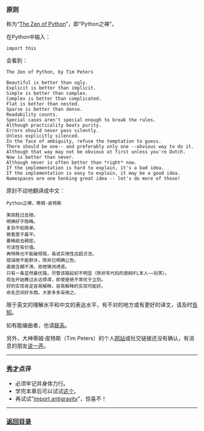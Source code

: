 ### 原则 ###
称为“[The Zen of Python](https://www.python.org/dev/peps/pep-0020/ "Python'sZen")”，即“Python之禅”。

在Python中输入：

	import this

会看到：

	The Zen of Python, by Tim Peters
	
	Beautiful is better than ugly.
	Explicit is better than implicit.
	Simple is better than complex.
	Complex is better than complicated.
	Flat is better than nested.
	Sparse is better than dense.
	Readability counts.
	Special cases aren't special enough to break the rules.
	Although practicality beats purity.
	Errors should never pass silently.
	Unless explicitly silenced.
	In the face of ambiguity, refuse the temptation to guess.
	There should be one-- and preferably only one --obvious way to do it.
	Although that way may not be obvious at first unless you're Dutch.
	Now is better than never.
	Although never is often better than *right* now.
	If the implementation is hard to explain, it's a bad idea.
	If the implementation is easy to explain, it may be a good idea.
	Namespaces are one honking great idea -- let's do more of those!

原封不动地翻译成中文：

	Python之禅，蒂姆·皮特斯
    
    美丽胜过丑陋。
    明确好于隐晦。
	复杂不如简单。
	嵌套差于扁平。
	要稀疏去稠密。
	可读性有价值。
	再特殊也不能破规矩，虽说实用性远超贞洁。
	错误绝不能默许，除非已明确公告。
	直面含糊不清，拒绝猜测诱惑。
	只有一条显然最优路，尽管该路起初不明显（除非写代码的是BDFL本人——玩笑）。
	现在开始赛过永远停滞，即使是绝不常优于立刻。
	好的实现肯定容易解释，容易解释的实现可能好。
	命名空间好东西，大家多多采用之。

限于英文的理解水平和中文的表达水平，有不对的地方或有更好的译文，请及时[告知](mailto:me@nagexiucai.com "作者")。

如有能编曲者，也请[联系](mailto:me@nagexiucai.com "作者")。

另外，大神蒂姆·皮特斯（Tim Peters）的个人[网站](http://www.pythonlabs.com/ "TimPeters")或社交链接还没有确认，有消息的朋友[说一声](mailto:me@nagexiucai.com)。

---
### [秀才](http://zhouguoqiang.cn/ "作者")点评 ###
- 必须牢记并身体力行。
- 学完本章后可以试试[这个](http://artifex.org/~hblanks/talks/2011/pep20_by_example.html "Python原则举例")。
- 再试试“[import antigravity](https://xkcd.com/353/ "乘着Python飞翔")”，惊喜不！

---
### [返回目录](../子丑寅卯.md "子丑寅卯") ###